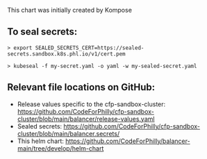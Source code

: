 This chart was initially created by Kompose

To seal secrets:
---

  `> export SEALED_SECRETS_CERT=https://sealed-secrets.sandbox.k8s.phl.io/v1/cert.pem`

  `> kubeseal -f my-secret.yaml -o yaml -w my-sealed-secret.yaml`


Relevant file locations on GitHub:
---
- Release values specific to the cfp-sandbox-cluster: https://github.com/CodeForPhilly/cfp-sandbox-cluster/blob/main/balancer/release-values.yaml
- Sealed secrets: https://github.com/CodeForPhilly/cfp-sandbox-cluster/blob/main/balancer.secrets/
- This helm chart: https://github.com/CodeForPhilly/balancer-main/tree/develop/helm-chart